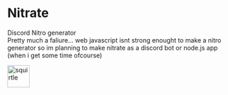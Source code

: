 # Nitrate
Discord Nitro generator <br>
Pretty much a faliure...
web javascript isnt strong enought to make a nitro generator so im planning to make nitrate as a discord bot or node.js app (when i get some time ofcourse) 
<br>

<img src="https://i.ibb.co/WghxB7C/squirtle.webp" alt="squirtle" border="0" height="50px" width="50px">
  

